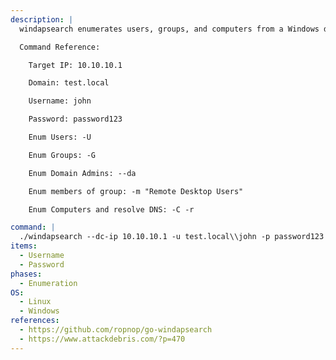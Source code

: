 ```yaml
---
description: |
  windapsearch enumerates users, groups, and computers from a Windows domain through LDAP queries. The following command enumerates all 3 of the above mentioned using provided credentials.

  Command Reference:

  	Target IP: 10.10.10.1

  	Domain: test.local

  	Username: john

  	Password: password123

  	Enum Users: -U

  	Enum Groups: -G

  	Enum Domain Admins: --da

  	Enum members of group: -m "Remote Desktop Users"

  	Enum Computers and resolve DNS: -C -r

command: |
  ./windapsearch --dc-ip 10.10.10.1 -u test.local\\john -p password123 -U -G --da -m "Remote Desktop Users" -C -r
items:
  - Username
  - Password
phases:
  - Enumeration
OS:
  - Linux
  - Windows
references:
  - https://github.com/ropnop/go-windapsearch
  - https://www.attackdebris.com/?p=470
---
```

